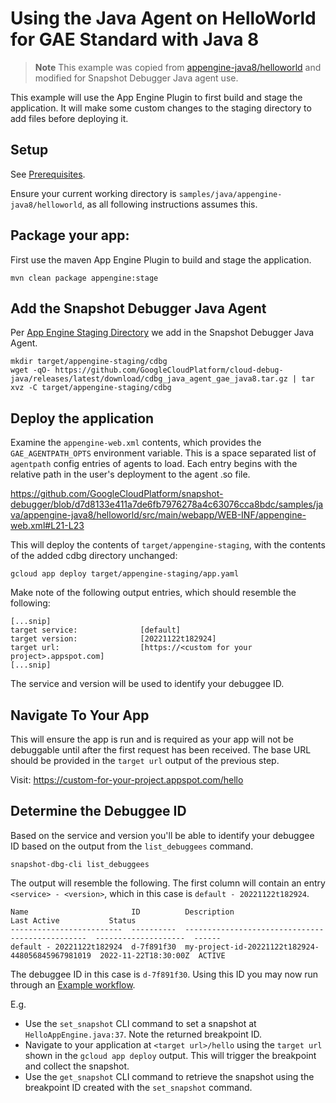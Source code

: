 # Using the Java Agent on HelloWorld for GAE Standard with Java 8

> **Note**
> This example was copied from
[appengine-java8/helloworld](https://github.com/GoogleCloudPlatform/java-docs-samples/blob/main/appengine-java8/helloworld) and modified for Snapshot Debugger Java agent use.

This example will use the App Engine Plugin to first build and stage the
application. It will make some custom changes to the staging directory to add
files before deploying it.

## Setup

See [Prerequisites](../README.md#Prerequisites).

Ensure your current working directory is
`samples/java/appengine-java8/helloworld`, as all following instructions
assumes this.

## Package your app:

First use the maven App Engine Plugin to build and stage the application.

```
mvn clean package appengine:stage
```

## Add the Snapshot Debugger Java Agent

Per [App Engine Staging
Directory](../README.md#app-engine-staging-directory-and-the-snapshot-debugger-java-agent)
we add in the Snapshot Debugger Java Agent.

```
mkdir target/appengine-staging/cdbg
wget -qO- https://github.com/GoogleCloudPlatform/cloud-debug-java/releases/latest/download/cdbg_java_agent_gae_java8.tar.gz | tar xvz -C target/appengine-staging/cdbg
```

## Deploy the application

Examine the `appengine-web.xml` contents, which provides the
`GAE_AGENTPATH_OPTS` environment variable. This is a space separated list of
`agentpath` config entries of agents to load. Each entry begins with the
relative path in the user's deployment to the agent .so file.

https://github.com/GoogleCloudPlatform/snapshot-debugger/blob/d7d8133e411a7de6fb7976278a4c63076cca8bdc/samples/java/appengine-java8/helloworld/src/main/webapp/WEB-INF/appengine-web.xml#L21-L23

This will deploy the contents of `target/appengine-staging`, with the contents
of the added cdbg directory unchanged:

```
gcloud app deploy target/appengine-staging/app.yaml
```

Make note of the following output entries, which should resemble the following:

```
[...snip]
target service:              [default]
target version:              [20221122t182924]
target url:                  [https://<custom for your project>.appspot.com]
[...snip]
```

The service and version will be used to identify your debuggee ID.

## Navigate To Your App

This will ensure the app is run and is required as your app will not be
debuggable until after the first request has been received. The base URL should
be provided in the `target url` output of the previous step.

Visit: https://custom-for-your-project.appspot.com/hello

## Determine the Debuggee ID

Based on the service and version you'll be able to identify your debuggee ID
based on the output from the `list_debuggees` command.

```
snapshot-dbg-cli list_debuggees
```

The output will resemble the following. The first column will contain an entry
`<service> - <version>`, which in this case is `default - 20221122t182924`.

```
Name                       ID          Description                                       Last Active           Status
-------------------------  ----------  ------------------------------------------------  --------------------  ------
default - 20221122t182924  d-7f891f30  my-project-id-20221122t182924-448056845967981019  2022-11-22T18:30:00Z  ACTIVE
```

The debuggee ID in this case is  `d-7f891f30`. Using this ID you may now run
through an [Example workflow](../../../../README.md#example-workflow).

E.g.
*    Use the `set_snapshot` CLI command to set a snapshot at
     `HelloAppEngine.java:37`. Note the returned breakpoint ID.
*    Navigate to your application at `<target url>/hello` using the `target url`
     shown in the `gcloud app deploy` output. This will trigger the breakpoint
     and collect the snapshot.
*    Use the `get_snapshot` CLI command to retrieve the snapshot using the
     breakpoint ID created with the `set_snapshot` command.
